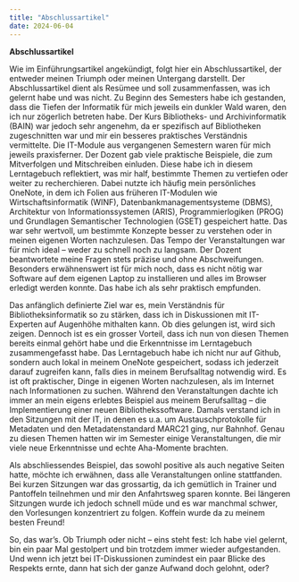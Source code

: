 ```yaml
---
title: "Abschlussartikel"
date: 2024-06-04 
---
```


**Abschlussartikel**

Wie im Einführungsartikel angekündigt, folgt hier ein Abschlussartikel, der entweder meinen Triumph oder meinen Untergang darstellt. Der Abschlussartikel dient als Resümee und soll zusammenfassen, was ich gelernt habe und was nicht. Zu Beginn des Semesters habe ich gestanden, dass die Tiefen der Informatik für mich jeweils ein dunkler Wald waren, den ich nur zögerlich betreten habe. Der Kurs Bibliotheks- und Archivinformatik (BAIN) war jedoch sehr angenehm, da er spezifisch auf Bibliotheken zugeschnitten war und mir ein besseres praktisches Verständnis vermittelte. Die IT-Module aus vergangenen Semestern waren für mich jeweils praxisferner. Der Dozent gab viele praktische Beispiele, die zum Mitverfolgen und Mitschreiben einluden. Diese habe ich in diesem Lerntagebuch reflektiert, was mir half, bestimmte Themen zu vertiefen oder weiter zu recherchieren. Dabei nutzte ich häufig mein persönliches OneNote, in dem ich Folien aus früheren IT-Modulen wie Wirtschaftsinformatik (WINF), Datenbankmanagementsysteme (DBMS), Architektur von Informationssystemen (ARIS), Programmierlogiken (PROG) und Grundlagen Semantischer Technologien (GSET) gespeichert hatte. Das war sehr wertvoll, um bestimmte Konzepte besser zu verstehen oder in meinen eigenen Worten nachzulesen. Das Tempo der Veranstaltungen war für mich ideal – weder zu schnell noch zu langsam. Der Dozent beantwortete meine Fragen stets präzise und ohne Abschweifungen. Besonders erwähnenswert ist für mich noch, dass es nicht nötig war Software auf dem eigenen Laptop zu installieren und alles im Browser erledigt werden konnte. Das habe ich als sehr praktisch empfunden. 

Das anfänglich definierte Ziel war es, mein Verständnis für Bibliotheksinformatik so zu stärken, dass ich in Diskussionen mit IT-Experten auf Augenhöhe mithalten kann. Ob dies gelungen ist, wird sich zeigen. Dennoch ist es ein grosser Vorteil, dass ich nun von diesen Themen bereits einmal gehört habe und die Erkenntnisse im Lerntagebuch zusammengefasst habe. Das Lerntagebuch habe ich nicht nur auf Github, sondern auch lokal in meinem OneNote gespeichert, sodass ich jederzeit darauf zugreifen kann, falls dies in meinem Berufsalltag notwendig wird. Es ist oft praktischer, Dinge in eigenen Worten nachzulesen, als im Internet nach Informationen zu suchen. Während den Veranstaltungen dachte ich immer an mein eigens erlebtes Beispiel aus meinem Berufsalltag – die Implementierung einer neuen Bibliothekssoftware. Damals verstand ich in den Sitzungen mit der IT, in denen es u.a. um Austauschprotokolle für Metadaten und den Metadatenstandard MARC21 ging, nur Bahnhof. Genau zu diesen Themen hatten wir im Semester einige Veranstaltungen, die mir viele neue Erkenntnisse und echte Aha-Momente brachten. 

Als abschliessendes Beispiel, das sowohl positive als auch negative Seiten hatte, möchte ich erwähnen, dass alle Veranstaltungen online stattfanden. Bei kurzen Sitzungen war das grossartig, da ich gemütlich in Trainer und Pantoffeln teilnehmen und mir den Anfahrtsweg sparen konnte. Bei längeren Sitzungen wurde ich jedoch schnell müde und es war manchmal schwer, den Vorlesungen konzentriert zu folgen. Koffein wurde da zu meinem besten Freund! 

So, das war’s. Ob Triumph oder nicht – eins steht fest: Ich habe viel gelernt, bin ein paar Mal gestolpert und bin trotzdem immer wieder aufgestanden. Und wenn ich jetzt bei IT-Diskussionen zumindest ein paar Blicke des Respekts ernte, dann hat sich der ganze Aufwand doch gelohnt, oder? 

 
